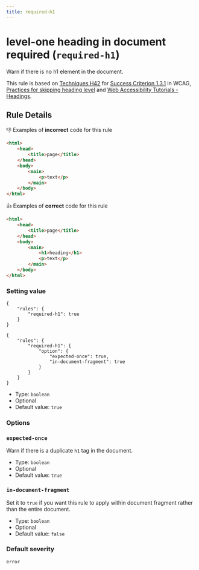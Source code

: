 ```yaml
---
title: required-h1
---
```


# level-one heading in document required (`required-h1`)

Warn if there is no h1 element in the document.

This rule is based on [Techniques H42](https://www.w3.org/WAI/WCAG21/Techniques/html/H42) for [Success Criterion 1.3.1](https://www.w3.org/TR/WCAG21/#info-and-relationships) in WCAG, [Practices for skipping heading level](https://developer.mozilla.org/en-US/docs/Web/HTML/Element/Heading_Elements#Accessibility_concerns) and [Web Accessibility Tutorials - Headings](https://www.w3.org/WAI/tutorials/page-structure/headings/).

## Rule Details

👎 Examples of **incorrect** code for this rule

```html
<html>
	<head>
		<title>page</title>
	</head>
	<body>
		<main>
			<p>text</p>
		</main>
	</body>
</html>
```

👍 Examples of **correct** code for this rule

```html
<html>
	<head>
		<title>page</title>
	</head>
	<body>
		<main>
			<h1>heading</h1>
			<p>text</p>
		</main>
	</body>
</html>
```

### Setting value

```json:title=.markuplintrc
{
	"rules": {
		"required-h1": true
	}
}
```

```json:title=.markuplintrc
{
	"rules": {
		"required-h1": {
			"option": {
				"expected-once": true,
				"in-document-fragment": true
			}
		}
	}
}
```

-   Type: `boolean`
-   Optional
-   Default value: `true`

### Options

### `expected-once`

Warn if there is a duplicate `h1` tag in the document.

-   Type: `boolean`
-   Optional
-   Default value: `true`

### `in-document-fragment`

Set it to `true` if you want this rule to apply within document fragment rather than the entire document.

-   Type: `boolean`
-   Optional
-   Default value: `false`

### Default severity

`error`
